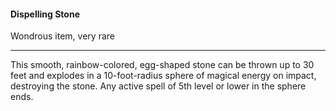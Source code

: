 #### Dispelling Stone

Wondrous item, very rare

---

This smooth, rainbow-colored, egg-shaped stone can be thrown up to 30 feet and explodes in a 10-foot-radius sphere of magical energy on impact, destroying the stone. Any active spell of 5th level or lower in the sphere ends.
